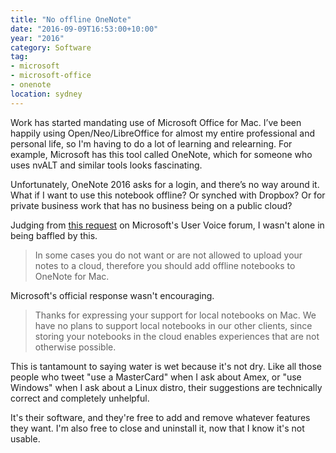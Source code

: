 ```yaml
---
title: "No offline OneNote"
date: "2016-09-09T16:53:00+10:00"
year: "2016"
category: Software
tag:
- microsoft
- microsoft-office
- onenote
location: sydney
---
```

Work has started mandating use of Microsoft Office for Mac. I’ve been happily using Open/Neo/LibreOffice for almost my entire professional and personal life, so I'm having to do a lot of learning and relearning. For example, Microsoft has this tool called OneNote, which for someone who uses nvALT and similar tools looks fascinating.

Unfortunately, OneNote 2016 asks for a login, and there’s no way around it. What if I want to use this notebook offline? Or synched with Dropbox? Or for private business work that has no business being on a public cloud?

Judging from [this request] on Microsoft's User Voice forum, I wasn't alone in being baffled by this.

> In some cases you do not want or are not allowed to upload your notes to a cloud, therefore you should add offline notebooks to OneNote for Mac.

Microsoft's official response wasn't encouraging.

> Thanks for expressing your support for local notebooks on Mac. We have no plans to support local notebooks in our other clients, since storing your notebooks in the cloud enables experiences that are not otherwise possible.

This is tantamount to saying water is wet because it's not dry. Like all those people who tweet "use a MasterCard" when I ask about Amex, or "use Windows" when I ask about a Linux distro, their suggestions are technically correct and completely unhelpful. 

It's their software, and they're free to add and remove whatever features they want. I'm also free to close and uninstall it, now that I know it's not usable.

[this request]: https://onenote.uservoice.com/forums/327165-onenote-for-mac/suggestions/6176420-mac-add-support-for-offline-local-onenote-noteb

